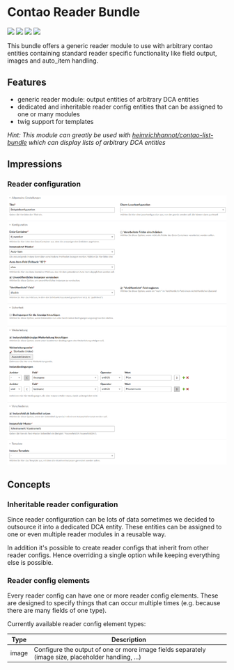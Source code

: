 # Contao Reader Bundle

![](https://img.shields.io/packagist/v/heimrichhannot/contao-reader-bundle.svg)
![](https://img.shields.io/packagist/dt/heimrichhannot/contao-reader-bundle.svg)
[![](https://img.shields.io/travis/heimrichhannot/contao-reader-bundle/master.svg)](https://travis-ci.org/heimrichhannot/contao-reader-bundle/)
[![](https://img.shields.io/coveralls/heimrichhannot/contao-reader-bundle/master.svg)](https://coveralls.io/github/heimrichhannot/contao-reader-bundle)

This bundle offers a generic reader module to use with arbitrary contao entities containing standard reader specific functionality like field output, images and auto_item handling.

## Features

- generic reader module: output entities of arbitrary DCA entities
- dedicated and inheritable reader config entities that can be assigned to one or many modules
- twig support for templates

*Hint: This module can greatly be used with [heimrichhannot/contao-list-bundle](https://github.com/heimrichhannot/contao-list-bundle) which can display lists of arbitrary DCA entities*

## Impressions

### Reader configuration

![alt preview](docs/reader-config.png)

## Concepts

### Inheritable reader configuration

Since reader configuration can be lots of data sometimes we decided to outsource it into a dedicated DCA entity.
These entities can be assigned to one or even multiple reader modules in a reusable way.

In addition it's possible to create reader configs that inherit from other reader configs.
Hence overriding a single option while keeping everything else is possible.

### Reader config elements

Every reader config can have one or more reader config elements. These are designed to specify things that can occur multiple times (e.g. because there are many fields of one type).

Currently available reader config element types:

Type  | Description
------|------------
image | Configure the output of one or more image fields separately (image size, placeholder handling, ...)